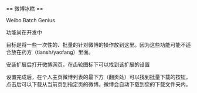 == 微博冰糕 ==

Weibo Batch Genius

功能尚在开发中

目标是将一些一次性的、批量的针对微博的操作放到这里。因为这些功能可能不适合放在药方（tiansh/yaofang）里面。

安装扩展后打开微博网页，在齿轮图标下可以找到该扩展的设置

设置完成后，在个人主页微博列表的最下方（翻页处）可以找到批量下载的按钮，点击后可以下载从当前页到指定页的微博。微博会自动下载到您的下载文件夹内。
